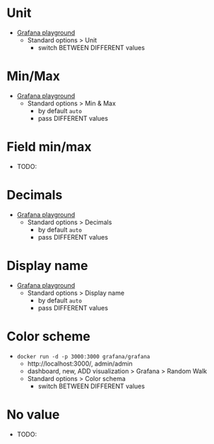 # Unit
* [Grafana playground](https://play.grafana.org/d/000000016/time-series-graphs?orgId=1&from=now-1h&to=now&timezone=browser&tab=queries&editPanel=220)
  * Standard options > Unit
    * switch BETWEEN DIFFERENT values

# Min/Max
* [Grafana playground](https://play.grafana.org/d/000000016/time-series-graphs?orgId=1&from=now-1h&to=now&timezone=browser&tab=queries&editPanel=220)
  * Standard options > Min & Max
    * by default `auto`
    * pass DIFFERENT values

# Field min/max
* TODO:

# Decimals
* [Grafana playground](https://play.grafana.org/d/000000016/time-series-graphs?orgId=1&from=now-1h&to=now&timezone=browser&editPanel=1&showCategory=Standard%20options)
  * Standard options > Decimals
    * by default `auto`
    * pass DIFFERENT values

# Display name
* [Grafana playground](https://play.grafana.org/d/000000016/time-series-graphs?orgId=1&from=now-1h&to=now&timezone=browser&editPanel=1&showCategory=Standard%20options)
  * Standard options > Display name
    * by default `auto`
    * pass DIFFERENT values

# Color scheme
* `docker run -d -p 3000:3000 grafana/grafana`
  * http://localhost:3000/, admin/admin
  * dashboard, new, ADD visualization > Grafana > Random Walk
  * Standard options > Color schema
    * switch BETWEEN DIFFERENT values

# No value
* TODO:
